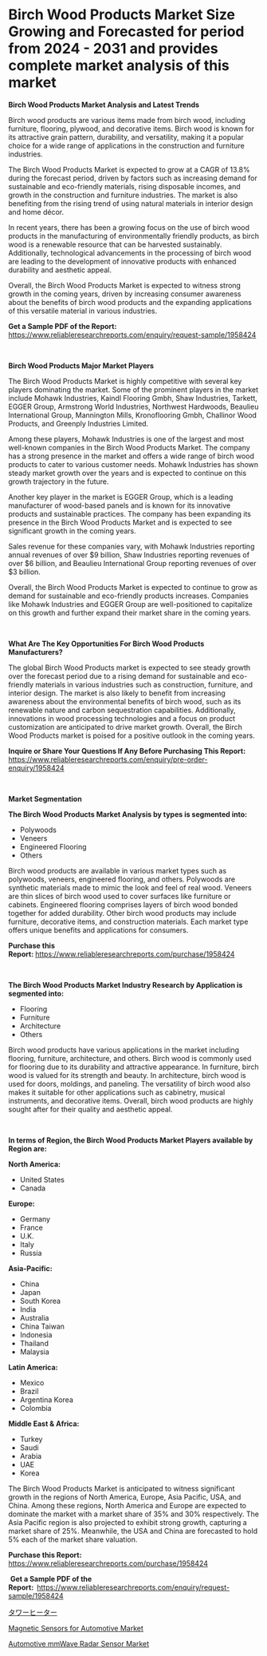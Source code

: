 <p><h1>Birch Wood Products Market Size Growing and Forecasted for period from 2024 - 2031 and provides complete market analysis of this market</h1></p><p><strong>Birch Wood Products Market Analysis and Latest Trends</strong></p>
<p><p>Birch wood products are various items made from birch wood, including furniture, flooring, plywood, and decorative items. Birch wood is known for its attractive grain pattern, durability, and versatility, making it a popular choice for a wide range of applications in the construction and furniture industries.</p><p>The Birch Wood Products Market is expected to grow at a CAGR of 13.8% during the forecast period, driven by factors such as increasing demand for sustainable and eco-friendly materials, rising disposable incomes, and growth in the construction and furniture industries. The market is also benefiting from the rising trend of using natural materials in interior design and home décor.</p><p>In recent years, there has been a growing focus on the use of birch wood products in the manufacturing of environmentally friendly products, as birch wood is a renewable resource that can be harvested sustainably. Additionally, technological advancements in the processing of birch wood are leading to the development of innovative products with enhanced durability and aesthetic appeal.</p><p>Overall, the Birch Wood Products Market is expected to witness strong growth in the coming years, driven by increasing consumer awareness about the benefits of birch wood products and the expanding applications of this versatile material in various industries.</p></p>
<p><strong>Get a Sample PDF of the Report:&nbsp;</strong> <a href="https://www.reliableresearchreports.com/enquiry/request-sample/1958424">https://www.reliableresearchreports.com/enquiry/request-sample/1958424</a></p>
<p>&nbsp;</p>
<p><strong>Birch Wood Products Major Market Players</strong></p>
<p><p>The Birch Wood Products Market is highly competitive with several key players dominating the market. Some of the prominent players in the market include Mohawk Industries, Kaindl Flooring Gmbh, Shaw Industries, Tarkett, EGGER Group, Armstrong World Industries, Northwest Hardwoods, Beaulieu International Group, Mannington Mills, Kronoflooring Gmbh, Challinor Wood Products, and Greenply Industries Limited.</p><p>Among these players, Mohawk Industries is one of the largest and most well-known companies in the Birch Wood Products Market. The company has a strong presence in the market and offers a wide range of birch wood products to cater to various customer needs. Mohawk Industries has shown steady market growth over the years and is expected to continue on this growth trajectory in the future.</p><p>Another key player in the market is EGGER Group, which is a leading manufacturer of wood-based panels and is known for its innovative products and sustainable practices. The company has been expanding its presence in the Birch Wood Products Market and is expected to see significant growth in the coming years.</p><p>Sales revenue for these companies vary, with Mohawk Industries reporting annual revenues of over $9 billion, Shaw Industries reporting revenues of over $6 billion, and Beaulieu International Group reporting revenues of over $3 billion.</p><p>Overall, the Birch Wood Products Market is expected to continue to grow as demand for sustainable and eco-friendly products increases. Companies like Mohawk Industries and EGGER Group are well-positioned to capitalize on this growth and further expand their market share in the coming years.</p></p>
<p>&nbsp;</p>
<p><strong>What Are The Key Opportunities For Birch Wood Products Manufacturers?</strong></p>
<p><p>The global Birch Wood Products market is expected to see steady growth over the forecast period due to a rising demand for sustainable and eco-friendly materials in various industries such as construction, furniture, and interior design. The market is also likely to benefit from increasing awareness about the environmental benefits of birch wood, such as its renewable nature and carbon sequestration capabilities. Additionally, innovations in wood processing technologies and a focus on product customization are anticipated to drive market growth. Overall, the Birch Wood Products market is poised for a positive outlook in the coming years.</p></p>
<p><strong>Inquire or Share Your Questions If Any Before Purchasing This Report:</strong> <a href="https://www.reliableresearchreports.com/enquiry/pre-order-enquiry/1958424">https://www.reliableresearchreports.com/enquiry/pre-order-enquiry/1958424</a></p>
<p>&nbsp;</p>
<p><strong>Market Segmentation</strong></p>
<p><strong>The Birch Wood Products Market Analysis by types is segmented into:</strong></p>
<p><ul><li>Polywoods</li><li>Veneers</li><li>Engineered Flooring</li><li>Others</li></ul></p>
<p><p>Birch wood products are available in various market types such as polywoods, veneers, engineered flooring, and others. Polywoods are synthetic materials made to mimic the look and feel of real wood. Veneers are thin slices of birch wood used to cover surfaces like furniture or cabinets. Engineered flooring comprises layers of birch wood bonded together for added durability. Other birch wood products may include furniture, decorative items, and construction materials. Each market type offers unique benefits and applications for consumers.</p></p>
<p><strong>Purchase this Report:&nbsp;</strong><a href="https://www.reliableresearchreports.com/purchase/1958424">https://www.reliableresearchreports.com/purchase/1958424</a></p>
<p>&nbsp;</p>
<p><strong>The Birch Wood Products Market Industry Research by Application is segmented into:</strong></p>
<p><ul><li>Flooring</li><li>Furniture</li><li>Architecture</li><li>Others</li></ul></p>
<p><p>Birch wood products have various applications in the market including flooring, furniture, architecture, and others. Birch wood is commonly used for flooring due to its durability and attractive appearance. In furniture, birch wood is valued for its strength and beauty. In architecture, birch wood is used for doors, moldings, and paneling. The versatility of birch wood also makes it suitable for other applications such as cabinetry, musical instruments, and decorative items. Overall, birch wood products are highly sought after for their quality and aesthetic appeal.</p></p>
<p>&nbsp;</p>
<p><strong>In terms of Region, the Birch Wood Products Market Players available by Region are:</strong></p>
<p>
    <p> <strong> North America: </strong>
        <ul>
            <li>United States</li>
            <li>Canada</li>
        </ul>
        </p> 
    <p> <strong> Europe: </strong>
        <ul>
            <li>Germany</li>
            <li>France</li>
            <li>U.K.</li>
            <li>Italy</li>
            <li>Russia</li>
        </ul>
        </p> 
    <p> <strong> Asia-Pacific: </strong>
        <ul>
            <li>China</li>
            <li>Japan</li>
            <li>South Korea</li>
            <li>India</li>
            <li>Australia</li>
            <li>China Taiwan</li>
            <li>Indonesia</li>
            <li>Thailand</li>
            <li>Malaysia</li>
        </ul>
        </p> 
    <p> <strong> Latin America: </strong>
        <ul>
            <li>Mexico</li>
            <li>Brazil</li>
            <li>Argentina Korea</li>
            <li>Colombia</li>
        </ul>
        </p> 
    <p> <strong> Middle East & Africa: </strong>
        <ul>
            <li>Turkey</li>
            <li>Saudi</li>
            <li>Arabia</li>
            <li>UAE</li>
            <li>Korea</li>
        </ul>
    </p>
    </p>
<p><p>The Birch Wood Products Market is anticipated to witness significant growth in the regions of North America, Europe, Asia Pacific, USA, and China. Among these regions, North America and Europe are expected to dominate the market with a market share of 35% and 30% respectively. The Asia Pacific region is also projected to exhibit strong growth, capturing a market share of 25%. Meanwhile, the USA and China are forecasted to hold 5% each of the market share valuation.</p></p>
<p><strong>Purchase this Report: </strong><a href="https://www.reliableresearchreports.com/purchase/1958424">https://www.reliableresearchreports.com/purchase/1958424</a></p>
<p>&nbsp;<strong>Get a Sample PDF of the Report:&nbsp;&nbsp;</strong><a href="https://www.reliableresearchreports.com/enquiry/request-sample/1958424">https://www.reliableresearchreports.com/enquiry/request-sample/1958424</a></p>
<p><strong></strong></p>
<p><p><a href="https://github.com/wkuactfdzwizk06/Market-Research-Report-List-1/blob/main/16283175393.md">タワーヒーター</a></p><p><a href="https://mire-aunt-385.notion.site/Magnetic-Sensors-for-Automotive-Market-Size-Share-Trends-Analysis-Report-By-Application-Regional-582999e7322b42b4afb2aec65dbe6422">Magnetic Sensors for Automotive Market</a></p><p><a href="https://invited-way-688.notion.site/Automotive-mmWave-Radar-Sensor-Market-Analysis-and-Market-Size-Global-Industry-Overview-Market-Seg-b23b829aaada400c9ecbcd7199e1e233">Automotive mmWave Radar Sensor Market</a></p></p>